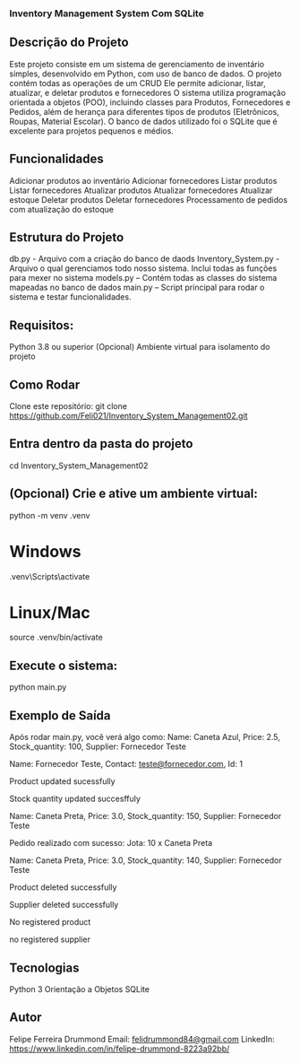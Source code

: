 ### Inventory Management System Com SQLite
## Descrição do Projeto
Este projeto consiste em um sistema de gerenciamento de inventário simples, desenvolvido em Python, com uso de banco de dados.
O projeto contém todas as operações de um CRUD
Ele permite adicionar, listar, atualizar, e deletar produtos e fornecedores
O sistema utiliza programação orientada a objetos (POO), incluindo classes para Produtos, Fornecedores e Pedidos, além de herança para diferentes tipos de produtos (Eletrônicos, Roupas, Material Escolar).
O banco de dados utilizado foi o SQLite que é excelente para projetos pequenos e médios.

## Funcionalidades
Adicionar produtos ao inventário
Adicionar fornecedores
Listar produtos
Listar fornecedores
Atualizar produtos
Atualizar fornecedores
Atualizar estoque
Deletar produtos
Deletar fornecedores
Processamento de pedidos com atualização do estoque

## Estrutura do Projeto
db.py - Arquivo com a criação do banco de daods
Inventory_System.py - Arquivo o qual gerenciamos todo nosso sistema. Inclui todas as funções para mexer no sistema
models.py – Contém todas as classes do sistema mapeadas no banco de dados
main.py – Script principal para rodar o sistema e testar funcionalidades.

## Requisitos:
Python 3.8 ou superior
(Opcional) Ambiente virtual para isolamento do projeto

## Como Rodar
Clone este repositório:
git clone <https://github.com/Feli021/Inventory_System_Management02.git>
## Entra dentro da pasta do projeto
cd Inventory_System_Management02
## (Opcional) Crie e ative um ambiente virtual:
 python -m venv .venv
# Windows
.venv\Scripts\activate
# Linux/Mac
source .venv/bin/activate

## Execute o sistema: 
python main.py

## Exemplo de Saída
Após rodar main.py, você verá algo como:
Name: Caneta Azul, Price: 2.5, Stock_quantity: 100, Supplier: Fornecedor Teste  

Name: Fornecedor Teste, Contact: teste@fornecedor.com, Id: 1 

Product updated sucessfully  

Stock quantity updated succesffuly  

Name: Caneta Preta, Price: 3.0, Stock_quantity: 150, Supplier: Fornecedor Teste  

Pedido realizado com sucesso: Jota: 10 x Caneta Preta  

Name: Caneta Preta, Price: 3.0, Stock_quantity: 140, Supplier: Fornecedor Teste  

Product deleted successfully  

Supplier deleted successfully 

No registered product  

no registered supplier

## Tecnologias
Python 3 Orientação a Objetos
SQLite

## Autor
Felipe Ferreira Drummond
Email: felidrummond84@gmail.com LinkedIn: https://www.linkedin.com/in/felipe-drummond-8223a92bb/